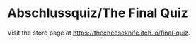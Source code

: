 # Abschlussquiz/The Final Quiz

Visit the store page at <https://thecheeseknife.itch.io/final-quiz>.
